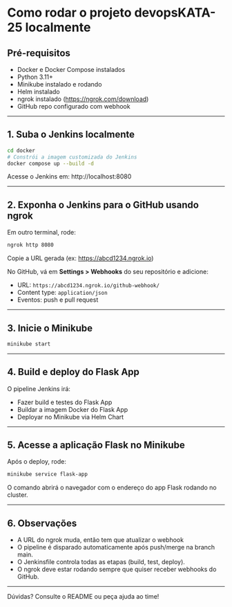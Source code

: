 # Como rodar o projeto devopsKATA-25 localmente

## Pré-requisitos
- Docker e Docker Compose instalados
- Python 3.11+
- Minikube instalado e rodando
- Helm instalado
- ngrok instalado (https://ngrok.com/download)
- GitHub repo configurado com webhook

---

## 1. Suba o Jenkins localmente

```sh
cd docker
# Constrói a imagem customizada do Jenkins
docker compose up --build -d
```
Acesse o Jenkins em: http://localhost:8080

---

## 2. Exponha o Jenkins para o GitHub usando ngrok

Em outro terminal, rode:
```sh
ngrok http 8080
```
Copie a URL gerada (ex: https://abcd1234.ngrok.io)

No GitHub, vá em **Settings > Webhooks** do seu repositório e adicione:
- URL: `https://abcd1234.ngrok.io/github-webhook/`
- Content type: `application/json`
- Eventos: push e pull request

---

## 3. Inicie o Minikube

```sh
minikube start
```

---

## 4. Build e deploy do Flask App

O pipeline Jenkins irá:
- Fazer build e testes do Flask App
- Buildar a imagem Docker do Flask App
- Deployar no Minikube via Helm Chart

---

## 5. Acesse a aplicação Flask no Minikube

Após o deploy, rode:
```sh
minikube service flask-app
```
O comando abrirá o navegador com o endereço do app Flask rodando no cluster.

---

## 6. Observações
- A URL do ngrok muda, então tem que atualizar o webhook
- O pipeline é disparado automaticamente após push/merge na branch main.
- O Jenkinsfile controla todas as etapas (build, test, deploy).
- O ngrok deve estar rodando sempre que quiser receber webhooks do GitHub.

---

Dúvidas? Consulte o README ou peça ajuda ao time!
